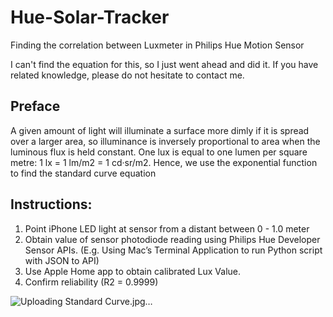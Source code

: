 # Hue-Solar-Tracker
Finding the correlation between Luxmeter in Philips Hue Motion Sensor

I can't find the equation for this, so I just went ahead and did it.
If you have related knowledge, please do not hesitate to contact me.

## Preface
A given amount of light will illuminate a surface more dimly if it
is spread over a larger area, so illuminance is inversely proportional to area when the luminous flux is held constant.
One lux is equal to one lumen per square metre: 1 lx = 1 lm/m2 = 1 cd·sr/m2.
Hence, we use the exponential function to find the standard curve equation

## Instructions:
1. Point iPhone LED light at sensor from a distant between 0 - 1.0 meter
2. Obtain value of sensor photodiode reading using Philips Hue Developer Sensor APIs. (E.g. Using Mac’s Terminal Application to run Python script with JSON to API)
3. Use Apple Home app to obtain calibrated Lux Value.
4. Confirm reliability (R2 = 0.9999)

![Uploading Standard Curve.jpg…]()
